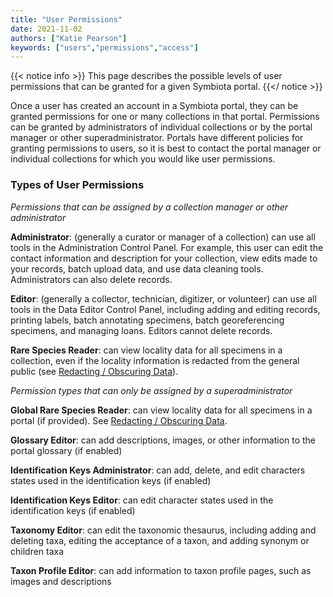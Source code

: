 ```yaml
---
title: "User Permissions"
date: 2021-11-02
authors: ["Katie Pearson"]
keywords: ["users","permissions","access"]
---
```


{{< notice info >}}
  This page describes the possible levels of user permissions that can be granted for a given Symbiota portal.
{{</ notice >}}

Once a user has created an account in a Symbiota portal, they can be granted permissions for one or many collections in that portal. Permissions can be granted by administrators of individual collections or by the portal manager or other superadministrator. Portals have different policies for granting permissions to users, so it is best to contact the portal manager or individual collections for which you would like user permissions.

### Types of User Permissions

_Permissions that can be assigned by a collection manager or other administrator_

**Administrator**: (generally a curator or manager of a collection) can use all tools in the Administration Control Panel. For example, this user can edit the contact information and description for your collection, view edits made to your records, batch upload data, and use data cleaning tools. Administrators can also delete records.

**Editor**: (generally a collector, technician, digitizer, or volunteer) can use all tools in the Data Editor Control Panel, including adding and editing records, printing labels, batch annotating specimens, batch georeferencing specimens, and managing loans. Editors cannot delete records.

**Rare Species Reader**: can view locality data for all specimens in a collection, even if the locality information is redacted from the general public (see [Redacting / Obscuring Data](https://biokic.github.io/symbiota-docs/coll_manager/data_publishing/redaction/)).

_Permission types that can only be assigned by a superadministrator_

**Global Rare Species Reader**: can view locality data for all specimens in a portal (if provided). See [Redacting / Obscuring Data](https://biokic.github.io/symbiota-docs/coll_manager/data_publishing/redaction/).

**Glossary Editor**: can add descriptions, images, or other information to the portal glossary (if enabled)

**Identification Keys Administrator**: can add, delete, and edit characters states used in the identification keys (if enabled)

**Identification Keys Editor**: can edit character states used in the identification keys (if enabled)

**Taxonomy Editor**: can edit the taxonomic thesaurus, including adding and deleting taxa, editing the acceptance of a taxon, and adding synonym or children taxa

**Taxon Profile Editor**: can add information to taxon profile pages, such as images and descriptions
